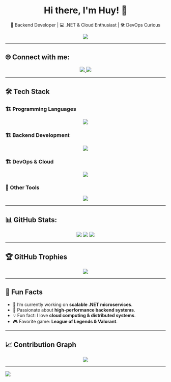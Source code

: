 <h1 align="center">
  Hi there, I'm Huy! 👋
</h1>

<p align="center">
  🚀 Backend Developer | 💻 .NET & Cloud Enthusiast | 🛠️ DevOps Curious
</p>

<p align="center">
  <img src="https://readme-typing-svg.herokuapp.com?font=Fira+Code&pause=1000&color=F75C7E&center=true&width=435&lines=.NET+%7C+C%23+%7C+Cloud+%7C+DevOps;Passionate+about+Backend+Development;Building+Scalable+Microservices!;Always+Learning+New+Tech!">
</p>

---

## 🌐 Connect with me:
<p align="center">
  <a href="https://www.facebook.com/profile.php?id=100092395280897">
    <img src="https://img.shields.io/badge/Facebook-1877F2?style=for-the-badge&logo=facebook&logoColor=white">
  </a>
  <a href="https://huy69185.github.io">
    <img src="https://img.shields.io/badge/Portfolio-000000?style=for-the-badge&logo=react&logoColor=white">
  </a>
</p>

---

## 🛠 Tech Stack

### 🏗 Programming Languages
<p align="center">
  <img src="https://skillicons.dev/icons?i=cs,cpp,c,java,py,ts,js" />
</p>

### 🏗 Backend Development
<p align="center">
  <img src="https://skillicons.dev/icons?i=dotnet,azure,aws,sqlserver,postgres,mysql,redis,rabbitmq,docker" />
</p>

### 🏗 DevOps & Cloud
<p align="center">
  <img src="https://skillicons.dev/icons?i=docker,kubernetes,azure,aws,linux,nginx" />
</p>

### 📜 Other Tools
<p align="center">
  <img src="https://skillicons.dev/icons?i=git,github,postman,vscode,visualstudio" />
</p>

---

## 📊 GitHub Stats:
<p align="center">
  <img src="https://github-readme-stats.vercel.app/api?username=huy69185&theme=dark&hide_border=false&include_all_commits=false&count_private=false">
  <img src="https://github-readme-streak-stats.herokuapp.com/?user=huy69185&theme=dark&hide_border=false">
  <img src="https://github-readme-stats.vercel.app/api/top-langs/?username=huy69185&theme=dark&hide_border=false&include_all_commits=false&count_private=false&layout=compact">
</p>

---

## 🏆 GitHub Trophies
<p align="center">
  <img src="https://github-profile-trophy.vercel.app/?username=huy69185&theme=radical&no-frame=false&no-bg=false&margin-w=10">
</p>

---

## 🎯 Fun Facts
- 🔭 I’m currently working on **scalable .NET microservices**.
- 🎯 Passionate about **high-performance backend systems**.
- 💡 Fun fact: I love **cloud computing & distributed systems**.
- 🎮 Favorite game: **League of Legends & Valorant**.

---

## 📈 Contribution Graph
<p align="center">
  <img src="https://github-readme-activity-graph.vercel.app/graph?username=huy69185&theme=react-dark&hide_border=true">
</p>

---

[![](https://visitcount.itsvg.in/api?id=huy69185&icon=0&color=0)](https://visitcount.itsvg.in)

<!-- Proudly created with GPRM ( https://gprm.itsvg.in ) -->
